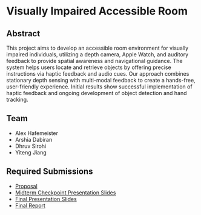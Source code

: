 # Visually Impaired Accessible Room

## Abstract

This project aims to develop an accessible room environment for visually impaired individuals, utilizing a depth camera, Apple Watch, and auditory feedback to provide spatial awareness and navigational guidance. The system helps users locate and retrieve objects by offering precise instructions via haptic feedback and audio cues. Our approach combines stationary depth sensing with multi-modal feedback to create a hands-free, user-friendly experience. Initial results show successful implementation of haptic feedback and ongoing development of object detection and hand tracking.

## Team

* Alex Hafemeister
* Arshia Dabiran
* Dhruv Sirohi
* Yiteng Jiang

## Required Submissions

* [Proposal](https://github.com/ECEM202A/viar.github.io/blob/main/docs/proposal.md)
* [Midterm Checkpoint Presentation Slides](https://github.com/ECEM202A/viar.github.io/blob/main/docs/EC%20ENGR%20M202A%20Project%20Midterm%20Presentation.pdf)
* [Final Presentation Slides](https://github.com/ECEM202A/viar.github.io/blob/main/docs/EC%20ENGR%20M202A%20Project%20Final%20Presentation.pdf)
* [Final Report](https://github.com/ECEM202A/viar.github.io/blob/main/docs/report.md)